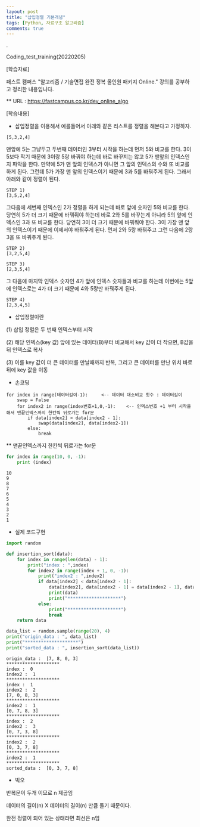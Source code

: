 ```yaml
---
layout: post
title: "삽입정렬 기본개념"
tags: [Python, 자료구조 알고리즘]
comments: true
---
```


.

Coding_test_training(20220205)

[학습자료]

패스트 캠퍼스 "알고리즘 / 기술면접 완전 정복 올인원 패키지 Online." 강의를 공부하고 정리한 내용입니다.

** URL : https://fastcampus.co.kr/dev_online_algo

[학습내용]

- 삽입정렬을 이용해서 예를들어서 아래와 같은 리스트를 정렬을 해본다고 가정하자.

```text
[5,3,2,4]
```

맨앞에 5는 그냥두고 두번째 데이터인 3부터 시작을 하는데 먼저 5와 비교를 한다. 3이 5보다 작기 때문에 3이랑 5랑 바꿔야 하는데 바로 바꾸지는 않고 5가 맨앞의 인덱스인지 파악을 한다. 만약에 5가 맨 앞의 인덱스가 아니면 그 앞의 인덱스의 수와 또 비교를 하게 된다. 그런데 5가 가장 맨 앞의 인덱스이기 때문에 3과 5를 바꿔주게 된다. 그래서 아래와 같이 정렬이 된다.

```text
STEP 1)
[3,5,2,4]
```

그다음에 세번째 인덱스인 2가 정렬을 하게 되는데 바로 앞에 숫자인 5와 비교를 한다. 당연히 5가 더 크기 때문에 바꿔줘야 하는데 바로 2와 5를 바꾸는게 아니라 5의 앞에 인덱스인 3과 또 비교를 한다. 당연히 3이 더 크기 때문에 바꿔줘야 한다. 3이 가장 맨 앞의 인덱스이기 때문에 이제서야 바꿔주게 된다. 먼저 2와 5랑 바꿔주고 그런 다음에 2랑 3을 또 바꿔주게 된다.

```text
STEP 2)
[3,2,5,4]

STEP 3)
[2,3,5,4]
```

그 다음에 마지막 인덱스 숫자인 4가 앞에 인덱스 숫자들과 비교를 하는데 이번에는 5앞에 인덱스로는 4가 더 크기 때문에 4와 5랑만 바꿔주게 된다.

```text
STEP 4)
[2,3,4,5]
```

- 삽입정렬이란

(1) 삽입 정렬은 두 번째 인덱스부터 시작

(2) 해당 인덱스(key 값) 앞에 있는 데이터(B)부터 비교해서 key 값이 더 작으면, B값을 뒤 인덱스로 복사

(3) 이를 key 값이 더 큰 데이터를 만날때까지 반복, 그리고 큰 데이터를 만난 위치 바로 뒤에 key 값을 이동

- 손코딩

```text
for index in range(데이터길이-1):     <-- 데이터 대소비교 횟수 : 데이터길이
    swap = False
    for index2 in range(index번호+1,0,-1):    <-- 인덱스번호 +1 부터 시작을 해서 맨끝인덱스까지 한칸씩 뒤로가는 for문
        if data[index2] > data[index2 - 1]:
            swap(data[index2], data[index2-1])
        else:
            break
```

** 맨끝인덱스까지 한칸씩 뒤로가는 for문

```python
for index in range(10, 0, -1):
    print (index)
```

```text
10
9
8
7
6
5
4
3
2
1
```

- 실제 코드구현

```python
import random

def insertion_sort(data):
    for index in range(len(data) - 1):
        print("index : ",index)
        for index2 in range(index + 1, 0, -1):
            print("index2 : ",index2)
            if data[index2] < data[index2 - 1]:
                data[index2], data[index2 - 1] = data[index2 - 1], data[index2]
                print(data)
                print("********************")
            else:
                print("********************")
                break
    return data

data_list = random.sample(range(20), 4)
print("origin_data : ", data_list)
print("********************")
print("sorted_data : ", insertion_sort(data_list))
```

```text
origin_data :  [7, 8, 0, 3]
********************
index :  0
index2 :  1
********************
index :  1
index2 :  2
[7, 0, 8, 3]
********************
index2 :  1
[0, 7, 8, 3]
********************
index :  2
index2 :  3
[0, 7, 3, 8]
********************
index2 :  2
[0, 3, 7, 8]
********************
index2 :  1
********************
sorted_data :  [0, 3, 7, 8]
```

- 빅오

반복문이 두개 이므로 n 제곱임

데이터의 길이(n) X 데이터의 길이(n) 만큼 돌기 때문이다.

완전 정렬이 되어 있는 상태라면 최선은 n임